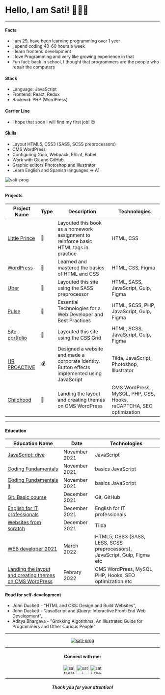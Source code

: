 # Hello, I am Sati! 👩🏻‍💻

***

#### Facts

* I am 29, have been learning programming over 1 year
* I spend coding 40-60 hours a week
* I learn frontend development 
* I love Programming and very like growing experience in that
* Fun fact: back in school, I thought that programmers are the people who repair the computers

#### Stack

* Language: JavaScript
* Frontend: React, Redux
* Backend: PHP (WordPress)

#### Carrier Line

* I hope that soon I will find my first job! 😌

#### Skills

* Layout HTML5, CSS3 (SASS, SCSS preprocessors)
* CMS WordPress
* Configuring Gulp, Webpack, ESlint, Babel
* Work with Git and GitHub
* Graphic editors Photoshop and Illustrator
* Learn English and Spanish languages => A1

<p><img align="center" src="https://github-readme-stats.vercel.app/api/top-langs?username=sati-prog&show_icons=true&locale=en&layout=compact" alt="sati-prog" /></p>

***

#### Projects

|Project Name|Type|Description|Technologies|
|------------|--|-----|-----|
|[Little Prince](https://github.com/Sati-prog/1_The_Little_Prince_book_is_made_in_HTML)|💼|Layouted this book as a homework assignment to reinforce basic HTML tags in practice|HTML, CSS|
|[WordPress](https://github.com/Sati-prog/2_WordPress_website_in_pure_HTML_and_CSS)|💼|Learned and mastered the basics of HTML and CSS|HTML, CSS, Figma|
|[Uber](https://github.com/Sati-prog/3_Uber_website_in_pure_HTML_SASS_and_JavaScript)|💼|Layouted this site using the SASS preprocessor|HTML, SASS, JavaScript, Gulp, Figma|
|[Pulse](https://github.com/Sati-prog/4_Pulse_website_in_pure_HTML_SCSS_and_JavaScript_plus_PHP_mailer)|💼|Essential Technologies for a Web Developer and Best Practices|HTML, SCSS, PHP, JavaScript, Gulp, Figma|
|[Site-portfolio](https://github.com/Sati-prog/5_Portfolio_website_using_CSS_Grid)|💼|Layouted this site using the CSS Grid|HTML, SCSS, JavaScript, Gulp, Figma|
|[HR PROACTIVE](http://hrproactive.tilda.ws/)|💰|Designed a website and made a corporate identity. Button effects implemented using JavaScript|Tilda, JavaScript, Photoshop, Illustrator|
|[Childhood](https://github.com/Sati-prog/6_Childhood_website_Landing_the_layout_and_creating_themes_on_CMS_WordPress)|💼|Landing the layout and creating themes on CMS WordPress|CMS WordPress, MySQL, PHP, CSS, Hooks, reCAPTCHA, SEO optimization|

***

#### Education

|Education Name|Date|Technologies|
|------------|----|-----|
|[JavaScript: dive](https://drive.google.com/file/d/1_cTAwLJho82bd-QR2Ug-eEumKOp5HIRL/view)|November 2021|JavaScript|
|[Coding Fundamentals](https://drive.google.com/file/d/1BhfUY0wCstxIiYnW3tanVxS0SM9I52_h/view)|November 2021|basics JavaScript|
|[Coding Fundamentals II](https://drive.google.com/file/d/1Bg9DJwKNGOW8EfrEdvAlwVYZ8u5muSNK/view)|November 2021|basics JavaScript|
|[Git. Basic course](https://drive.google.com/file/d/1v0FKcOQ6wYbQBxEqMf0r4C21r_Cjie62/view)|December 2021|Git, GitHub|
|[English for IT professionals](https://drive.google.com/file/d/1zDB9tKjiFzVOCwWn0aSw-3pGoAPq2xtB/view)|December 2021|English for IT professionals|
|[Websites from scratch](https://drive.google.com/file/d/1CEducYWB1xCtYY7LqnOdQUABLTjHhmz3/view)|December 2021|Tilda|
|[WEB developer 2021](https://www.udemy.com/certificate/UC-0c45a342-e422-41ee-b1ff-3cbd80c3a804/)|March 2022|HTML5, CSS3 (SASS, LESS, SCSS preprocessors), JavaScript, Gulp, Figma etc|
|[Landing the layout and creating themes on CMS WordPress](https://www.udemy.com/certificate/UC-4f276342-0a11-44be-affd-c660ec4c3f3e/)|Febrary 2022|CMS WordPress, MySQL, PHP, Hooks, SEO optimization etc|

#### Read for self-development
* John Duckett - "HTML and CSS: Design and Build Websites",
* John Duckett - "JavaScript and jQuery: Interactive Front-End Web Development",
* Aditya Bhargava - "Grokking Algorithms: An Illustrated Guide for Programmers and Other Curious People"

***

<p align="center"> <a href="https://github.com/ryo-ma/github-profile-trophy"><img src="https://github-profile-trophy.vercel.app/?username=sati-prog" alt="sati-prog" /></a> </p>

***

<h4 align="center">Connect with me:</h4>

<p align="center">
<a href="https://linkedin.com/in/saltanat urkumbayeva" target="blank"><img align="center" src="https://raw.githubusercontent.com/rahuldkjain/github-profile-readme-generator/master/src/images/icons/Social/linked-in-alt.svg" alt="saltanat urkumbayeva" height="30" width="40" /></a>
<a href="https://stackoverflow.com/users/16493478/sati?tab=profile" target="blank"><img align="center" src="https://raw.githubusercontent.com/rahuldkjain/github-profile-readme-generator/master/src/images/icons/Social/stack-overflow.svg" alt="sati" height="30" width="40" /></a>
<a href="https://instagram.com/sati_the_best_photography" target="blank"><img align="center" src="https://raw.githubusercontent.com/rahuldkjain/github-profile-readme-generator/master/src/images/icons/Social/instagram.svg" alt="sati_the_best_photography" height="30" width="40" /></a>
</p>

***

<h5 align="center">Thank you for your attention!</h5>
